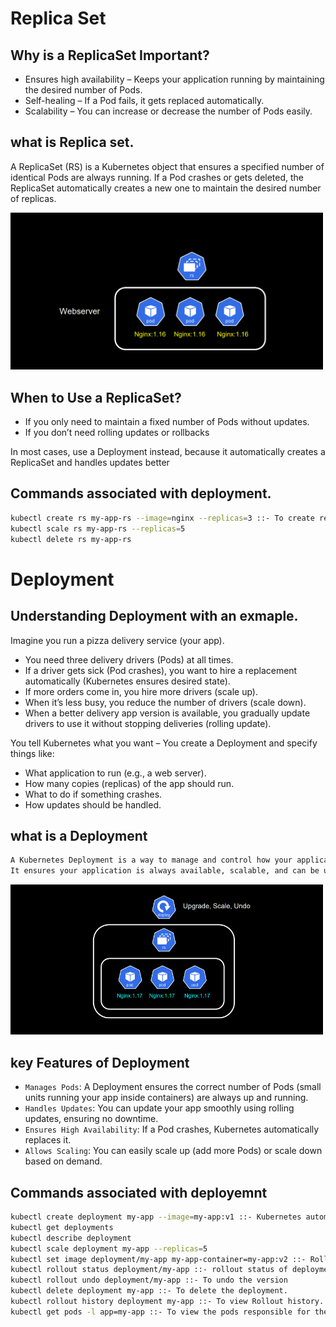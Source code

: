 
# Replica Set

## Why is a ReplicaSet Important?

- Ensures high availability – Keeps your application running by maintaining the desired number of Pods.
- Self-healing – If a Pod fails, it gets replaced automatically.
- Scalability – You can increase or decrease the number of Pods easily.

## what is Replica set.
A ReplicaSet (RS) is a Kubernetes object that ensures a specified number of identical Pods are always running. 
If a Pod crashes or gets deleted, the ReplicaSet automatically creates a new one to maintain the desired number of replicas.

<img src="replicaset.png" alt="replicaset" width=500>

## When to Use a ReplicaSet?
- If you only need to maintain a fixed number of Pods without updates.
- If you don’t need rolling updates or rollbacks

In most cases, use a Deployment instead, because it automatically creates a ReplicaSet and handles updates better

## Commands associated with deployment.
```bash
kubectl create rs my-app-rs --image=nginx --replicas=3 ::- To create replicaset.
kubectl scale rs my-app-rs --replicas=5
kubectl delete rs my-app-rs
```

# Deployment

## Understanding Deployment with an exmaple.
Imagine you run a pizza delivery service (your app).

- You need three delivery drivers (Pods) at all times.
- If a driver gets sick (Pod crashes), you want to hire a replacement automatically (Kubernetes ensures desired state).
- If more orders come in, you hire more drivers (scale up).
- When it’s less busy, you reduce the number of drivers (scale down).
- When a better delivery app version is available, you gradually update drivers to use it without stopping deliveries (rolling update).


You tell Kubernetes what you want – You create a Deployment and specify things like:

- What application to run (e.g., a web server).
- How many copies (replicas) of the app should run.
- What to do if something crashes.
- How updates should be handled.


## what is a Deployment
```bash
A Kubernetes Deployment is a way to manage and control how your application runs in a Kubernetes cluster.
It ensures your application is always available, scalable, and can be updated without downtime.
```
<img src="Deployment.png" alt="deployment" width="500">


## key Features of Deployment

- ```Manages Pods```: A Deployment ensures the correct number of Pods (small units running your app inside containers) are always up and running.
- ```Handles Updates```: You can update your app smoothly using rolling updates, ensuring no downtime.
- ```Ensures High Availability```: If a Pod crashes, Kubernetes automatically replaces it.
- ```Allows Scaling```: You can easily scale up (add more Pods) or scale down based on demand.

## Commands associated with deployemnt
```bash
kubectl create deployment my-app --image=my-app:v1 ::- Kubernetes automatically creates a ReplicaSet and Pods for it
kubectl get deployments
kubectl describe deployment
kubectl scale deployment my-app --replicas=5
kubectl set image deployment/my-app my-app-container=my-app:v2 ::- Rolling update.
kubectl rollout status deployment/my-app ::- rollout status of deployment
kubectl rollout undo deployment/my-app ::- To undo the version
kubectl delete deployment my-app ::- To delete the deployment.
kubectl rollout history deployment my-app ::- To view Rollout history.
kubectl get pods -l app=my-app ::- To view the pods responsible for the deployment.
```
